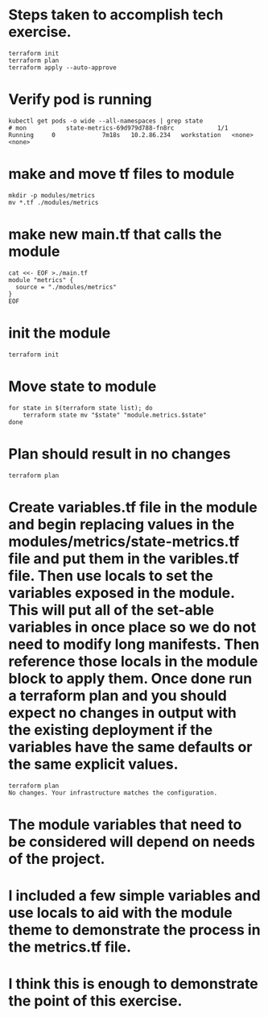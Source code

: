 # Steps taken to accomplish tech exercise.

```
terraform init
terraform plan
terraform apply --auto-approve
```

# Verify pod is running
```
kubectl get pods -o wide --all-namespaces | grep state 
# mon           state-metrics-69d979d788-fn8rc            1/1     Running     0             7m18s   10.2.86.234   workstation   <none>           <none>
```

# make and move tf files to module
```
mkdir -p modules/metrics
mv *.tf ./modules/metrics
```

# make new main.tf that calls the module
```
cat <<- EOF >./main.tf
module "metrics" {
  source = "./modules/metrics"
}
EOF
```

# init the module
```
terraform init
```

# Move state to module
```
for state in $(terraform state list); do
    terraform state mv "$state" "module.metrics.$state"
done
```

# Plan should result in no changes
```
terraform plan
```

# Create variables.tf file in the module and begin replacing values in the modules/metrics/state-metrics.tf file and put them in the varibles.tf file. Then use locals to set the variables exposed in the module. This will put all of the set-able variables in once place so we do not need to modify long manifests. Then reference those locals in the module block to apply them. Once done run a terraform plan and you should expect no changes in output with the existing deployment if the variables have the same defaults or the same explicit values.

```
terraform plan
No changes. Your infrastructure matches the configuration.
```

# The module variables that need to be considered will depend on needs of the project.
# I included a few simple variables and use locals to aid with the module theme to demonstrate the process in the metrics.tf file.
# I think this is enough to demonstrate the point of this exercise. 
